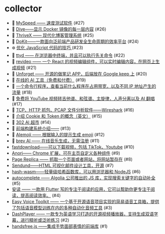 # collector
- 🌱 [MySpeed —— 速度测试软件](https://github.com/dengaye/collector/issues/27) (#27)
- 🌱 [Dive——显示 Docker 镜像的每一层内容](https://github.com/dengaye/collector/issues/26) (#26)
- 🌱 [ThriveX —— 现代化博客管理系统](https://github.com/dengaye/collector/issues/25) (#25)
- 🌱 [DoKit——一款面向泛前端产品研发全生命周期的效率平台](https://github.com/dengaye/collector/issues/24) (#24)
- ❄️ [优化 JavaScript 代码的技巧 ](https://github.com/dengaye/collector/issues/23) (#23)
- 🌱 [ttyd —— 在浏览器中终端，并且可以执行先关命令](https://github.com/dengaye/collector/issues/22) (#22)
- 🌱 [revideo —— 一个 React 的视频编辑组件，可以实时编辑内容，在网页上生成视频](https://github.com/dengaye/collector/issues/21) (#21)
- 🌱 [Unforget —— 开源的做笔记 APP，后端放在 Google keep 上](https://github.com/dengaye/collector/issues/20) (#20)
- 🌱 [在线的 AI 工具（免费和付费）](https://github.com/dengaye/collector/issues/19) (#19)
- 🌱 [一个命令行程序，查看当前什么程序在占用带宽，以及不同 IP 地址产生的流量](https://github.com/dengaye/collector/issues/18) (#18)
- 🌱 [免费将 YouTube 视频转吉他谱、和弦谱、主旋律，人声分离以及 AI 翻唱](https://github.com/dengaye/collector/issues/17) (#17)
- 🌱 [TCP、HTTP 抓包、PCAP 文件分析软件——Wireshark](https://github.com/dengaye/collector/issues/16) (#16)
- 🛀 [介绍 Cookie 和 Token 的概念（英文）](https://github.com/dengaye/collector/issues/15) (#15)
- 🌱 [302 AI 超市](https://github.com/dengaye/collector/issues/14) (#14)
- 🛀 [前端构建系统介绍——](https://github.com/dengaye/collector/issues/13) (#13)
- 🌱 [AIemoji —— 根据输入的提示生成 emoji](https://github.com/dengaye/collector/issues/12) (#12)
- 🌱 [brev AI —— 在线音乐生成，无需注册](https://github.com/dengaye/collector/issues/11) (#11)
-  [fastdownload——可以下载视频，包括 TikTok、Youtube](https://github.com/dengaye/collector/issues/10) (#10)
-  [Anori—— Chrome 扩展，可在主页自定义各种组件](https://github.com/dengaye/collector/issues/9) (#9)
-  [Page Replica —— 抓取一个页面或者网站，将网站暂存在](https://github.com/dengaye/collector/issues/8) (#8)
-  [Sendund——HTML 可视化邮件设计工具，开源](https://github.com/dengaye/collector/issues/7) (#7)
-  [hash-wasm——轻量级哈希函数库，可以用浏览器和 NodeJS](https://github.com/dengaye/collector/issues/6) (#6)
-  [autocomplete —— Algolia 公司推出的 JS 库，实现搜索关键字的自动补全](https://github.com/dengaye/collector/issues/5) (#5)
-  [安读 —— 一款用  Flutter 写的专注于阅读的应用，它可以帮助你更专注于阅读，提高阅读效率。](https://github.com/dengaye/collector/issues/4) (#4)
-  [Easy Voice Toolkit —— 一个基于开源语音项目实现的简易语音工具箱，提供了包括语音模型训练在内的多种自动化音频工具](https://github.com/dengaye/collector/issues/3) (#3)
-  [DashPlayer —— 一款专为英语学习打造的开源视频播放器，支持生成双语字幕，进行精听或泛听练习](https://github.com/dengaye/collector/issues/2) (#2)
-  [handsfree.js ——集成手势面部表情的前端库](https://github.com/dengaye/collector/issues/1) (#1)
